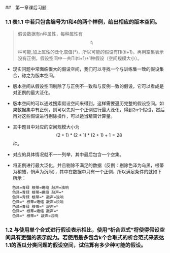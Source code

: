 ##　第一章课后习题


### 1.1 表1.1 中若只包含编号为1和4的两个样例，给出相应的版本空间。
   > 假设数据有n种属性，每种属性有$$ t_i $$种可能,加上属性的泛化取值(*)，所以可能的假设有∏i(ti+1)。再用空集表示没有正例，假设空间中一共∏i(ti+1)+1种假设（空间规模大小）。 

* 现实问题中常面临很大的假设空间，我们可以寻找一个与训练集一致的假设集合，称之为版本空间。

* 版本空间从假设空间剔除了与正例不一致和与反例一致的假设，它可以看成是对正例的最大泛化。 

* 版本空间的可以通过搜索假设空间来得到，这样需要遍历完整的假设空间。如果数据集中有正例，则可以先对一个正例进行最大泛化，得到2n个假设，然后再对这些假设进行剔除操作，可以适当精简计算量。 

* 其中题目中对应的空间规模大小为 $$ (2+1)*(2+1)*(2+1)+1=28$$种。
* 对应的具体情况就不一一列举，其中最后包含一个空集。
* 将正例进行最大泛化，并且剔除不满足的数据（反例：剔除色泽为乌黑，根蒂为稍蜷，悄声为沉闷），其中在数据中只有一个正例，所以满足条件的就如下所示：
```txt
   色泽=青绿 根蒂=蜷缩 敲声=浊响
   色泽=青绿 根蒂=蜷缩 敲声=*
   色泽=青绿 根蒂=* 敲声=浊响
   色泽=* 根蒂=蜷缩 敲声=浊响
   色泽=青绿 根蒂=* 敲声=*
   色泽=* 根蒂=蜷缩 敲声=*
   色泽=* 根蒂=* 敲声=浊响 
```

### 1.2 与使用单个合式进行假设表示相比，使用“析合范式”将使得假设空间具有更强的表示能力。若使用最多包含k个合取式的析合范式来表达1.1的西瓜分类问题的假设空间，试估算有多少种可能的假设。

